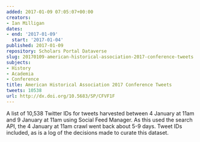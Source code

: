 ```yaml
---
added: 2017-01-09 07:05:07+00:00
creators:
- Ian Milligan
dates:
- end: '2017-01-09'
  start: '2017-01-04'
published: 2017-01-09
repository: Scholars Portal Dataverse
slug: 20170109-american-historical-association-2017-conference-tweets
subjects:
- History
- Academia
- Conference
title: American Historical Association 2017 Conference Tweets
tweets: 10538
url: http://dx.doi.org/10.5683/SP/CFVF1F
---
```


A list of 10,538 Twitter IDs for tweets harvested between 4 January at 11am and 9 January at 11am using Social Feed Manager. As this used the search API, the 4 January at 11am crawl went back about 5-9 days. Tweet IDs included, as is a log of the decisions made to curate this dataset.
